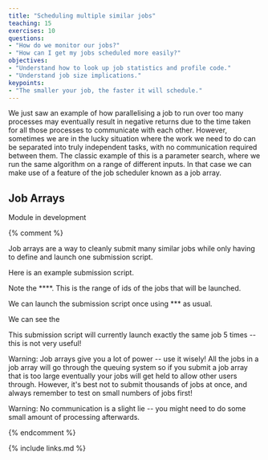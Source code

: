 ```yaml
---
title: "Scheduling multiple similar jobs"
teaching: 15
exercises: 10
questions:
- "How do we monitor our jobs?"
- "How can I get my jobs scheduled more easily?" 
objectives:
- "Understand how to look up job statistics and profile code."
- "Understand job size implications."
keypoints:
- "The smaller your job, the faster it will schedule."
---
```


We just saw an example of how parallelising a job to run over too many processes may eventually result in negative returns due to the time taken for all those processes to communicate with each other. However, sometimes we are in the lucky situation where the work we need to do can be separated into truly independent tasks, with no communication required between them. The classic example of this is a parameter search, where we run the same algorithm on a range of different inputs. In that case we can make use of a feature of the job scheduler known as a job array.

## Job Arrays

Module in development

{% comment %} 

Job arrays are a way to cleanly submit many similar jobs while only having to define and launch one submission script. 

Here is an example submission script. 

Note the ****. This is the range of ids of the jobs that will be launched. 

We can launch the submission script once using *** as usual. 

We can see the 

This submission script will currently launch exactly the same job 5 times -- this is not very useful! 

Warning: Job arrays give you a lot of power -- use it wisely! All the jobs in a job array will go through the queuing system so if you submit a job array that is too large eventually your jobs will get held to allow other users through. However, it's best not to submit thousands of jobs at once, and always remember to test on small numbers of jobs first!

Warning: No communication is a slight lie -- you might need to do some small amount of processing afterwards. 

{% endcomment %}

{% include links.md %}
